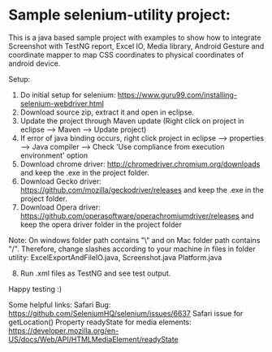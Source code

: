 # Sample selenium-utility project:

This is a java based sample project with examples to show how to integrate Screenshot with TestNG report, Excel IO, Media library, Android Gesture and coordinate mapper to map CSS coordinates to physical coordinates of android device.

Setup:
1. Do initial setup for selenium: https://www.guru99.com/installing-selenium-webdriver.html
2. Download source zip, extract it and open in eclipse.
3. Update the project through Maven update (Right click on project in eclipse --> Maven --> Update project)
4. If error of java binding occurs, right click project in eclipse --> properties --> Java compiler --> Check 'Use compliance from execution environment' option
5. Download chrome driver: http://chromedriver.chromium.org/downloads and keep the .exe in the project folder.
6. Download Gecko driver: https://github.com/mozilla/geckodriver/releases and keep the .exe in the project folder.
7. Download Opera driver: https://github.com/operasoftware/operachromiumdriver/releases and keep the opera driver folder in the project folder 

Note: On windows folder path contains "\\" and on Mac folder path contains "/".
Therefore, change slashes according to your machine in files in folder utility: ExcelExportAndFileIO.java, Screenshot.java
Platform.java

8. Run .xml files as TestNG and see test output.

Happy testing :)

Some helpful links: 
Safari Bug: https://github.com/SeleniumHQ/selenium/issues/6637 Safari issue for getLocation()
Property readyState for media elements: https://developer.mozilla.org/en-US/docs/Web/API/HTMLMediaElement/readyState
